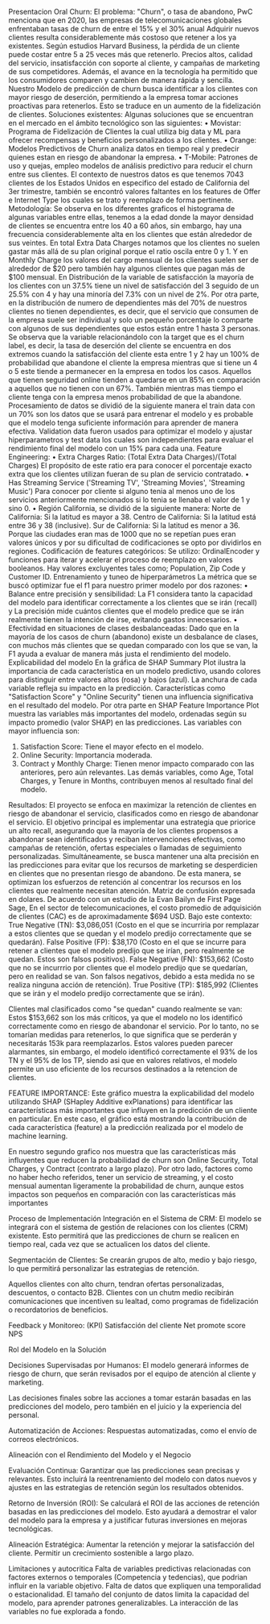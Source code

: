 Presentacion Oral Churn:
El problema: "Churn", o tasa de abandono, PwC menciona que en 2020, las empresas de telecomunicaciones globales enfrentaban tasas de churn de entre el 15% y el 30% anual
Adquirir nuevos clientes resulta considerablemente más costoso que retener a los ya existentes. Según estudios Harvard Business, la pérdida de un cliente puede costar entre 5 a 25 veces más que retenerlo.
Precios altos, calidad del servicio, insatisfacción con soporte al cliente, y campañas de marketing de sus competidores. Además, el avance en la tecnología ha permitido que los consumidores comparen y cambien de manera rápida y sencilla.
Nuestro Modelo de predicción de churn busca identificar a los clientes con mayor riesgo de deserción, permitiendo a la empresa tomar acciones proactivas para retenerlos. Esto se traduce en un aumento de la fidelización de clientes.
Soluciones existentes: Algunas soluciones que se encuentran en el mercado en el ámbito tecnológico son las siguientes:
•	Movistar: Programa de Fidelización de Clientes la cual utiliza big data y ML para ofrecer recompensas y beneficios personalizados a los clientes.
•	Orange: Modelos Predictivos de Churn analiza datos en tiempo real y predecir quienes estan en riesgo de abandonar la empresa.
•	T-Mobile: Patrones de uso y quejas, empleo modelos de análisis predictivo para reducir el churn entre sus clientes.
El contexto de nuestros datos es que tenemos 7043 clientes de los Estados Unidos en especifico del estado de California del 3er trimestre, también se encontró valores faltantes en los features de Offer e Internet Type los cuales se trato y reemplazo de forma pertinente.
Metodología: Se observa en los diferentes graficos el histograma de algunas variables entre ellas, tenemos a la edad donde la mayor densidad de clientes se encuentra entre los 40 a 60 años, sin embargo, hay una frecuencia considerablemente alta en los clientes que están alrededor de sus veintes. En total Extra Data Charges notamos que los clientes no suelen gastar más allá de su plan original porque el ratio oscila entre 0 y 1. Y en Monthly Charge los valores del cargo mensual de los clientes suelen ser de alrededor de $20 pero también hay algunos clientes que pagan más de $100 mensual.
En Distribución de la variable de satisfacción la mayoría de los clientes con un 37.5% tiene un nivel de satisfacción del 3 seguido de un 25.5% con 4 y hay una minoría del 7.3% con un nivel de 2%.
Por otra parte, en la distribución de numero de dependientes más del 70% de nuestros clientes no tienen dependientes, es decir, que el servicio que consumen de la empresa suele ser individual y solo un pequeño porcentaje lo comparte con algunos de sus dependientes que estos están entre 1 hasta 3 personas.
Se observa que la variable relacionándolo con la target que es el churn label, es decir, la tasa de deserción del cliente se encuentra en dos extremos cuando la satisfacción del cliente esta entre 1 y 2 hay un 100% de probabilidad que abandone el cliente la empresa mientras que si tiene un 4 o 5 este tiende a permanecer en la empresa en todos los casos.
Aquellos que tienen seguridad online tienden a quedarse en un 85% en comparación a aquellos que no tienen con un 67%. También mientras mas tiempo el cliente tenga con la empresa menos probabilidad de que la abandone.
Procesamiento de datos se dividió de la siguiente manera el train data con un 70% son los datos que se usará para entrenar el modelo y es probable que el modelo tenga suficiente información para aprender de manera efectiva. Validation data fueron usados para optimizar el modelo y ajustar hiperparametros y test data los cuales son independientes para evaluar el rendimiento final del modelo con un 15% para cada una.
Feature Engineering:
•	Extra Charges Ratio: (Total Extra Data Charges)/(Total Charges)
El propósito de este ratio era para conocer el porcentaje exacto extra que los clientes utilizan fueran de su plan de servicio contratado.
•	Has Streaming Service ('Streaming TV', 'Streaming Movies', 'Streaming Music')
Para conocer por cliente si alguno tenia al menos uno de los servicios anteriormente mencionados si lo tenia se llenaba el valor de 1 y sino 0.
•	Región California, se dividió de la siguiente manera:
Norte de California: Si la latitud es mayor a 38.
Centro de California: Si la latitud está entre 36 y 38 (inclusive).
Sur de California: Si la latitud es menor a 36.
Porque las ciudades eran mas de 1000 que no se repetían pues eran valores únicos y por su dificultad de codificaciones se opto por dividirlos en regiones.
Codificación de features categóricos:
Se utilizo: OrdinalEncoder y funciones para iterar y acelerar el proceso de reemplazo en valores booleanos. Hay valores excluyentes tales como; Population, Zip Code y Customer ID.
Entrenamiento y tuneo de hiperparámetros
La métrica que se buscó optimizar fue el f1 para nuestro primer modelo por dos razones:
•	Balance entre precisión y sensibilidad: La F1 considera tanto la capacidad del modelo para identificar correctamente a los clientes que se irán (recall) y La precisión mide cuántos clientes que el modelo predice que se irán realmente tienen la intención de irse, evitando gastos innecesarios.
•	Efectividad en situaciones de clases desbalanceadas: Dado que en la mayoría de los casos de churn (abandono) existe un desbalance de clases, con muchos más clientes que se quedan comparado con los que se van, la F1 ayuda a evaluar de manera más justa el rendimiento del modelo.
Explicabilidad del modelo
En la gráfica de SHAP Summary Plot ilustra la importancia de cada característica en un modelo predictivo, usando colores para distinguir entre valores altos (rosa) y bajos (azul). La anchura de cada variable refleja su impacto en la predicción. Características como "Satisfaction Score" y "Online Security" tienen una influencia significativa en el resultado del modelo.
Por otra parte en SHAP Feature Importance Plot muestra las variables más importantes del modelo, ordenadas según su impacto promedio (valor SHAP) en las predicciones. Las variables con mayor influencia son:
1.	Satisfaction Score: Tiene el mayor efecto en el modelo.
2.	Online Security: Importancia moderada.
3.	Contract y Monthly Charge: Tienen menor impacto comparado con las anteriores, pero aún relevantes.
Las demás variables, como Age, Total Charges, y Tenure in Months, contribuyen menos al resultado final del modelo.

Resultados:
El proyecto se enfoca en maximizar la retención de clientes en riesgo de abandonar el servicio, clasificados como en riesgo de abandonar el servicio. 
El objetivo principal es implementar una estrategia que priorice un alto recall, asegurando que la mayoría de los clientes propensos a abandonar sean identificados y reciban intervenciones efectivas, como campañas de retención, ofertas especiales o llamadas de seguimiento personalizadas.
Simultáneamente, se busca mantener una alta precisión en las predicciones para evitar que los recursos de marketing se desperdicien en clientes que no presentan riesgo de abandono. De esta manera, se optimizan los esfuerzos de retención al concentrar los recursos en los clientes que realmente necesitan atención.
Matriz de confusión expresada en dolares.
De acuerdo con un estudio de la Evan Bailyn de First Page Sage, En el sector de telecomunicaciones, el costo promedio de adquisición de clientes (CAC) es de aproximadamente $694 USD.
Bajo este contexto:
True Negative (TN): $3,086,051 (Costo en el que se incurriria por remplazar a estos clientes que se quedan y el modelo predijo correctamente que se quedarán).
False Positive (FP): $38,170 (Costo en el que se incurre para retener a clientes que el modelo predijo que se irían, pero realmente se quedan. Estos son falsos positivos).
False Negative (FN): $153,662 (Costo que no se incurrrio por clientes que el modelo predijo que se quedarían, pero en realidad se van. Son falsos negativos, debido a esta medida no se realiza ninguna acción de retención).
True Positive (TP): $185,992 (Clientes que se irán y el modelo predijo correctamente que se irán).

Clientes mal clasificados como "se quedan" cuando realmente se van:
Estos $153,662 son los más críticos, ya que el modelo no los identificó correctamente como en riesgo de abandonar el servicio. Por lo tanto, no se tomarían medidas para retenerlos, lo que significa que se perderán y necesitarás 153k para reemplazarlos.
Estos valores pueden parecer alarmantes, sin embargo, el modelo identificó correctamente el 93% de los TN y el 95% de los TP, siendo asi que en valores relativos, el modelo permite un uso eficiente de los recursos destinados a la retencion de clientes.

FEATURE IMPORTANCE:
Este gráfico muestra la explicabilidad del modelo utilizando SHAP (SHapley Additive exPlanations) para identificar las características más importantes que influyen en la predicción de un cliente en particular. En este caso, el gráfico está mostrando la contribución de cada característica (feature) a la predicción realizada por el modelo de machine learning.

En nuestro segundo grafico  nos muestra que las características más influyentes que reducen la probabilidad de churn son Online Security, Total Charges, y Contract (contrato a largo plazo). Por otro lado, factores como no haber hecho referidos, tener un servicio de streaming, y el costo mensual aumentan ligeramente la probabilidad de churn, aunque estos impactos son pequeños en comparación con las características más importantes


Proceso de Implementación
Integración en el Sistema de CRM:
El modelo se integrará con el sistema de gestión de relaciones con los clientes (CRM) existente. Esto permitirá que las predicciones de churn se realicen en tiempo real, cada vez que se actualicen los datos del cliente.
 
Segmentación de Clientes:
Se crearán grupos de alto, medio y bajo riesgo, lo que permitirá personalizar las estrategias de retención.

Aquellos clientes con alto churn, tendran ofertas personalizadas, descuentos, o contacto B2B. 
Clientes con un chutm medio recibirán comunicaciones que incentiven su lealtad, como programas de fidelización o recordatorios de beneficios.
 
Feedback y Monitoreo:
 (KPI)
 Satisfacción del cliente
 Net promote score NPS
 
Rol del Modelo en la Solución
 
   Decisiones Supervisadas por Humanos:
       El modelo generará informes de riesgo de churn, que serán revisados por el equipo de atención al cliente y marketing. 
       
Las decisiones finales sobre las acciones a tomar estarán basadas en las predicciones del modelo, pero también en el juicio y la experiencia del personal.
 
   Automatización de Acciones:
   Respuestas automatizadas, como el envío de correos electrónicos.
 
Alineación con el Rendimiento del Modelo y el Negocio

Evaluación Continua:
Garantizar que las predicciones sean precisas y relevantes. Esto incluirá la reentrenamiento del modelo con datos nuevos y ajustes en las estrategias de retención según los resultados obtenidos.
 
Retorno de Inversión (ROI):
Se calculará el ROI de las acciones de retención basadas en las predicciones del modelo. Esto ayudará a demostrar el valor del modelo para la empresa y a justificar futuras inversiones en mejoras tecnológicas.
 
Alineación Estratégica: 
Aumentar la retención y mejorar la satisfacción del cliente. 
Permitir un crecimiento sostenible a largo plazo.

Limitaciones y autocritica
Falta de variables predictivas relacionadas con factores externos o temporales (Competencia y tedencias), que podrian influir en la variable objetivo.
Falta de datos que expliquen una temporalidad o estacionalidad.
El tamaño del conjunto de datos limita la capacidad del modelo, para aprender patrones generalizables.
La interacción de las variables no fue explorada a fondo.  
